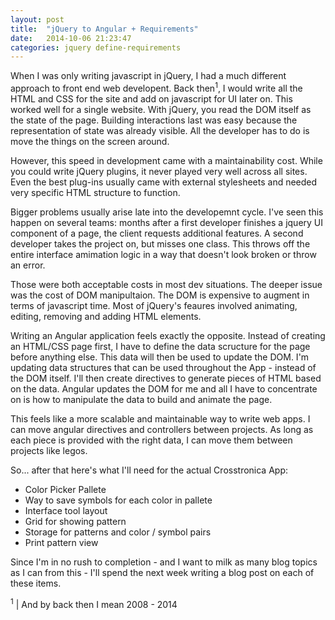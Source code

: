 ```yaml
---
layout: post
title:  "jQuery to Angular + Requirements"
date:   2014-10-06 21:23:47
categories: jquery define-requirements
---
```


When I was only writing javascript in jQuery, I had a much different approach to front end web developent. Back then<sup>1</sup>, I would write all the HTML and CSS for the site and add on javascript for UI later on. This worked well for a single website. With jQuery, you read the DOM itself as the state of the page. Building interactions last was easy because the representation of state was already visible. All the developer has to do is move the things on the screen around.

However, this speed in development came with a maintainability cost. While you could write jQuery plugins, it never played very well across all sites. Even the best plug-ins usually came with external stylesheets and needed very specific HTML structure to function.

Bigger problems usually arise late into the developemnt cycle. I've seen this happen on several teams: months after a first developer finishes a jquery UI component of a page, the client requests additional features. A second developer takes the project on, but misses one class. This throws off the entire interface amimation logic in a way that doesn't look broken or throw an error.

Those were both acceptable costs in most dev situations. The deeper issue was the cost of DOM manipultaion. The DOM is expensive to augment in terms of javascript time. Most of jQuery's feaures involved animating, editing, removing and adding HTML elements.

Writing an Angular application feels exactly the opposite. Instead of creating an HTML/CSS page first, I have to define the data scructure for the page before anything else. This data will then be used to update the DOM. I'm updating data structures that can be used throughout the App - instead of the DOM itself. I'll then create directives to generate pieces of HTML based on the data. Angular updates the DOM for me and all I have to concentrate on is how to manipulate the data to build and animate the page.

This feels like a more scalable and maintainable way to write web apps. I can move  angular directives and controllers between projects. As long as each piece is provided with the right data, I can move them between projects like legos.

So... after that here's what I'll need for the actual Crosstronica App:

- Color Picker Pallete
- Way to save symbols for each color in pallete
- Interface tool layout
- Grid for showing pattern
- Storage for patterns and color / symbol pairs
- Print pattern view

Since I'm in no rush to completion - and I want to milk as many blog topics as I can from this - I'll spend the next week writing a blog post on each of these items.

<sup>1</sup> | And by back then I mean 2008 - 2014

[book-nook]: http://www.carinslater.com/booknook/
